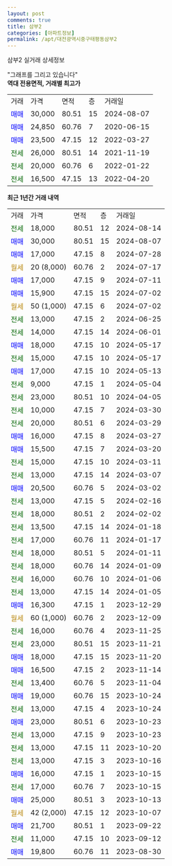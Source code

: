 ```yaml
---
layout: post
comments: true
title: 삼부2
categories: [아파트정보]
permalink: /apt/대전광역시중구태평동삼부2
---
```


삼부2 실거래 상세정보

<script type="text/javascript">
  google.charts.load('current', {'packages':['line', 'corechart']});
  google.charts.setOnLoadCallback(drawChart);

  function drawChart() {
    var data = new google.visualization.DataTable();
    data.addColumn('date', '거래일');
    data.addColumn('number', "매매");
    data.addColumn('number', "전세");
    data.addColumn('number', "전매");

    data.addRows([[new Date(Date.parse("2024-08-14")), null, 18000, null], [new Date(Date.parse("2024-08-07")), 30000, null, null], [new Date(Date.parse("2024-07-28")), 17000, null, null], [new Date(Date.parse("2024-07-17")), null, null, null], [new Date(Date.parse("2024-07-11")), 17000, null, null], [new Date(Date.parse("2024-07-02")), 15900, null, null], [new Date(Date.parse("2024-07-02")), null, null, null], [new Date(Date.parse("2024-06-25")), null, 13000, null], [new Date(Date.parse("2024-06-01")), null, 14000, null], [new Date(Date.parse("2024-05-17")), 18000, null, null], [new Date(Date.parse("2024-05-17")), null, 15000, null], [new Date(Date.parse("2024-05-13")), 17000, null, null], [new Date(Date.parse("2024-05-04")), null, 9000, null], [new Date(Date.parse("2024-04-05")), null, 23000, null], [new Date(Date.parse("2024-03-30")), null, 10000, null], [new Date(Date.parse("2024-03-29")), null, 20000, null], [new Date(Date.parse("2024-03-27")), 16000, null, null], [new Date(Date.parse("2024-03-20")), 15500, null, null], [new Date(Date.parse("2024-03-11")), null, 15000, null], [new Date(Date.parse("2024-03-07")), null, 13000, null], [new Date(Date.parse("2024-03-02")), 20500, null, null], [new Date(Date.parse("2024-02-16")), null, 13000, null], [new Date(Date.parse("2024-02-02")), null, 18000, null], [new Date(Date.parse("2024-01-18")), null, 13500, null], [new Date(Date.parse("2024-01-17")), null, 17000, null], [new Date(Date.parse("2024-01-11")), null, 18000, null], [new Date(Date.parse("2024-01-09")), null, 18000, null], [new Date(Date.parse("2024-01-06")), null, 16000, null], [new Date(Date.parse("2024-01-05")), null, 13000, null], [new Date(Date.parse("2023-12-29")), 16300, null, null], [new Date(Date.parse("2023-12-09")), null, null, null], [new Date(Date.parse("2023-11-25")), null, 16000, null], [new Date(Date.parse("2023-11-21")), null, 23000, null], [new Date(Date.parse("2023-11-20")), 18000, null, null], [new Date(Date.parse("2023-11-14")), 16500, null, null], [new Date(Date.parse("2023-11-04")), null, 13400, null], [new Date(Date.parse("2023-10-24")), 19000, null, null], [new Date(Date.parse("2023-10-24")), null, 13000, null], [new Date(Date.parse("2023-10-23")), 23000, null, null], [new Date(Date.parse("2023-10-23")), null, 13000, null], [new Date(Date.parse("2023-10-20")), null, 13000, null], [new Date(Date.parse("2023-10-16")), null, 13000, null], [new Date(Date.parse("2023-10-15")), 16000, null, null], [new Date(Date.parse("2023-10-15")), null, 17000, null], [new Date(Date.parse("2023-10-13")), 25000, null, null], [new Date(Date.parse("2023-10-07")), null, null, null], [new Date(Date.parse("2023-09-22")), 21700, null, null], [new Date(Date.parse("2023-09-12")), null, 11000, null], [new Date(Date.parse("2023-08-30")), 19800, null, null]]);

    var options = {
      hAxis: {
        format: 'yyyy/MM/dd'
      },    
      lineWidth: 0,
      pointsVisible: true,    
      title: '최근 1년간 유형별 실거래가 분포',
      legend: { position: 'bottom' }
    };

    var formatter = new google.visualization.NumberFormat({pattern:'###,###'} );
    formatter.format(data, 1);
    formatter.format(data, 2);
    
    setTimeout(function() {
        var chart = new google.visualization.LineChart(document.getElementById('columnchart_material'));
        chart.draw(data, (options));
        document.getElementById('loading').style.display = 'none';
    }, 200);
  }
</script>


<div id="loading" style="z-index:20; display: block; margin-left: 0px">"그래프를 그리고 있습니다"</div>
<div id="columnchart_material" style="width: 95%; margin-left: 0px; display: block"></div>
<!-- contents start -->
<b>역대 전용면적, 거래별 최고가</b>
<table class="sortable">
    <tr>
      <td>거래</td>
      <td>가격</td>
      <td>면적</td>
      <td>층</td>
      <td>거래일</td>
    </tr>
        <tr>
          <td><a style="color: blue">매매</a></td>
          <td>30,000</td>
          <td>80.51</td>
          <td>15</td>
          <td>2024-08-07</td>
        </tr>            <tr>
          <td><a style="color: blue">매매</a></td>
          <td>24,850</td>
          <td>60.76</td>
          <td>7</td>
          <td>2020-06-15</td>
        </tr>            <tr>
          <td><a style="color: blue">매매</a></td>
          <td>23,500</td>
          <td>47.15</td>
          <td>12</td>
          <td>2022-03-27</td>
        </tr>        
        <tr>
              <td><a style="color: darkgreen">전세</a></td>
              <td>26,000</td>
              <td>80.51</td>
              <td>14</td>
              <td>2021-11-19</td>
            </tr>            <tr>
              <td><a style="color: darkgreen">전세</a></td>
              <td>20,000</td>
              <td>60.76</td>
              <td>6</td>
              <td>2022-01-22</td>
            </tr>            <tr>
              <td><a style="color: darkgreen">전세</a></td>
              <td>16,500</td>
              <td>47.15</td>
              <td>13</td>
              <td>2022-04-20</td>
            </tr>        
    
</table>

<b>최근 1년간 거래 내역</b>

<table class="sortable">
    <tr>
      <td>거래</td>
      <td>가격</td>
      <td>면적</td>
      <td>층</td>
      <td>거래일</td>
    </tr>
    <tr>
      <td><a style="color: darkgreen">전세</a></td>
      <td>18,000</td>
      <td>80.51</td>
      <td>12</td>
      <td>2024-08-14</td>
    </tr>          <tr>
      <td><a style="color: blue">매매</a></td>
      <td>30,000</td>
      <td>80.51</td>
      <td>15</td>
      <td>2024-08-07</td>
    </tr>          <tr>
      <td><a style="color: blue">매매</a></td>
      <td>17,000</td>
      <td>47.15</td>
      <td>8</td>
      <td>2024-07-28</td>
    </tr>          <tr>
      <td><a style="color: darkgoldenrod">월세</a></td>
      <td>20 (8,000)</td>
      <td>60.76</td>
      <td>2</td>
      <td>2024-07-17</td>
    </tr>          <tr>
      <td><a style="color: blue">매매</a></td>
      <td>17,000</td>
      <td>47.15</td>
      <td>9</td>
      <td>2024-07-11</td>
    </tr>          <tr>
      <td><a style="color: blue">매매</a></td>
      <td>15,900</td>
      <td>47.15</td>
      <td>15</td>
      <td>2024-07-02</td>
    </tr>          <tr>
      <td><a style="color: darkgoldenrod">월세</a></td>
      <td>50 (1,000)</td>
      <td>47.15</td>
      <td>6</td>
      <td>2024-07-02</td>
    </tr>          <tr>
      <td><a style="color: darkgreen">전세</a></td>
      <td>13,000</td>
      <td>47.15</td>
      <td>2</td>
      <td>2024-06-25</td>
    </tr>          <tr>
      <td><a style="color: darkgreen">전세</a></td>
      <td>14,000</td>
      <td>47.15</td>
      <td>14</td>
      <td>2024-06-01</td>
    </tr>          <tr>
      <td><a style="color: blue">매매</a></td>
      <td>18,000</td>
      <td>47.15</td>
      <td>10</td>
      <td>2024-05-17</td>
    </tr>          <tr>
      <td><a style="color: darkgreen">전세</a></td>
      <td>15,000</td>
      <td>47.15</td>
      <td>10</td>
      <td>2024-05-17</td>
    </tr>          <tr>
      <td><a style="color: blue">매매</a></td>
      <td>17,000</td>
      <td>47.15</td>
      <td>10</td>
      <td>2024-05-13</td>
    </tr>          <tr>
      <td><a style="color: darkgreen">전세</a></td>
      <td>9,000</td>
      <td>47.15</td>
      <td>1</td>
      <td>2024-05-04</td>
    </tr>          <tr>
      <td><a style="color: darkgreen">전세</a></td>
      <td>23,000</td>
      <td>80.51</td>
      <td>10</td>
      <td>2024-04-05</td>
    </tr>          <tr>
      <td><a style="color: darkgreen">전세</a></td>
      <td>10,000</td>
      <td>47.15</td>
      <td>7</td>
      <td>2024-03-30</td>
    </tr>          <tr>
      <td><a style="color: darkgreen">전세</a></td>
      <td>20,000</td>
      <td>80.51</td>
      <td>6</td>
      <td>2024-03-29</td>
    </tr>          <tr>
      <td><a style="color: blue">매매</a></td>
      <td>16,000</td>
      <td>47.15</td>
      <td>8</td>
      <td>2024-03-27</td>
    </tr>          <tr>
      <td><a style="color: blue">매매</a></td>
      <td>15,500</td>
      <td>47.15</td>
      <td>7</td>
      <td>2024-03-20</td>
    </tr>          <tr>
      <td><a style="color: darkgreen">전세</a></td>
      <td>15,000</td>
      <td>47.15</td>
      <td>10</td>
      <td>2024-03-11</td>
    </tr>          <tr>
      <td><a style="color: darkgreen">전세</a></td>
      <td>13,000</td>
      <td>47.15</td>
      <td>14</td>
      <td>2024-03-07</td>
    </tr>          <tr>
      <td><a style="color: blue">매매</a></td>
      <td>20,500</td>
      <td>60.76</td>
      <td>5</td>
      <td>2024-03-02</td>
    </tr>          <tr>
      <td><a style="color: darkgreen">전세</a></td>
      <td>13,000</td>
      <td>47.15</td>
      <td>5</td>
      <td>2024-02-16</td>
    </tr>          <tr>
      <td><a style="color: darkgreen">전세</a></td>
      <td>18,000</td>
      <td>80.51</td>
      <td>2</td>
      <td>2024-02-02</td>
    </tr>          <tr>
      <td><a style="color: darkgreen">전세</a></td>
      <td>13,500</td>
      <td>47.15</td>
      <td>14</td>
      <td>2024-01-18</td>
    </tr>          <tr>
      <td><a style="color: darkgreen">전세</a></td>
      <td>17,000</td>
      <td>60.76</td>
      <td>11</td>
      <td>2024-01-17</td>
    </tr>          <tr>
      <td><a style="color: darkgreen">전세</a></td>
      <td>18,000</td>
      <td>80.51</td>
      <td>5</td>
      <td>2024-01-11</td>
    </tr>          <tr>
      <td><a style="color: darkgreen">전세</a></td>
      <td>18,000</td>
      <td>60.76</td>
      <td>14</td>
      <td>2024-01-09</td>
    </tr>          <tr>
      <td><a style="color: darkgreen">전세</a></td>
      <td>16,000</td>
      <td>60.76</td>
      <td>10</td>
      <td>2024-01-06</td>
    </tr>          <tr>
      <td><a style="color: darkgreen">전세</a></td>
      <td>13,000</td>
      <td>47.15</td>
      <td>14</td>
      <td>2024-01-05</td>
    </tr>          <tr>
      <td><a style="color: blue">매매</a></td>
      <td>16,300</td>
      <td>47.15</td>
      <td>1</td>
      <td>2023-12-29</td>
    </tr>          <tr>
      <td><a style="color: darkgoldenrod">월세</a></td>
      <td>60 (1,000)</td>
      <td>60.76</td>
      <td>2</td>
      <td>2023-12-09</td>
    </tr>          <tr>
      <td><a style="color: darkgreen">전세</a></td>
      <td>16,000</td>
      <td>60.76</td>
      <td>4</td>
      <td>2023-11-25</td>
    </tr>          <tr>
      <td><a style="color: darkgreen">전세</a></td>
      <td>23,000</td>
      <td>80.51</td>
      <td>15</td>
      <td>2023-11-21</td>
    </tr>          <tr>
      <td><a style="color: blue">매매</a></td>
      <td>18,000</td>
      <td>47.15</td>
      <td>15</td>
      <td>2023-11-20</td>
    </tr>          <tr>
      <td><a style="color: blue">매매</a></td>
      <td>16,500</td>
      <td>47.15</td>
      <td>2</td>
      <td>2023-11-14</td>
    </tr>          <tr>
      <td><a style="color: darkgreen">전세</a></td>
      <td>13,400</td>
      <td>60.76</td>
      <td>5</td>
      <td>2023-11-04</td>
    </tr>          <tr>
      <td><a style="color: blue">매매</a></td>
      <td>19,000</td>
      <td>60.76</td>
      <td>15</td>
      <td>2023-10-24</td>
    </tr>          <tr>
      <td><a style="color: darkgreen">전세</a></td>
      <td>13,000</td>
      <td>47.15</td>
      <td>4</td>
      <td>2023-10-24</td>
    </tr>          <tr>
      <td><a style="color: blue">매매</a></td>
      <td>23,000</td>
      <td>80.51</td>
      <td>6</td>
      <td>2023-10-23</td>
    </tr>          <tr>
      <td><a style="color: darkgreen">전세</a></td>
      <td>13,000</td>
      <td>47.15</td>
      <td>9</td>
      <td>2023-10-23</td>
    </tr>          <tr>
      <td><a style="color: darkgreen">전세</a></td>
      <td>13,000</td>
      <td>47.15</td>
      <td>11</td>
      <td>2023-10-20</td>
    </tr>          <tr>
      <td><a style="color: darkgreen">전세</a></td>
      <td>13,000</td>
      <td>47.15</td>
      <td>3</td>
      <td>2023-10-16</td>
    </tr>          <tr>
      <td><a style="color: blue">매매</a></td>
      <td>16,000</td>
      <td>47.15</td>
      <td>1</td>
      <td>2023-10-15</td>
    </tr>          <tr>
      <td><a style="color: darkgreen">전세</a></td>
      <td>17,000</td>
      <td>60.76</td>
      <td>7</td>
      <td>2023-10-15</td>
    </tr>          <tr>
      <td><a style="color: blue">매매</a></td>
      <td>25,000</td>
      <td>80.51</td>
      <td>3</td>
      <td>2023-10-13</td>
    </tr>          <tr>
      <td><a style="color: darkgoldenrod">월세</a></td>
      <td>42 (2,000)</td>
      <td>47.15</td>
      <td>12</td>
      <td>2023-10-07</td>
    </tr>          <tr>
      <td><a style="color: blue">매매</a></td>
      <td>21,700</td>
      <td>80.51</td>
      <td>1</td>
      <td>2023-09-22</td>
    </tr>          <tr>
      <td><a style="color: darkgreen">전세</a></td>
      <td>11,000</td>
      <td>47.15</td>
      <td>10</td>
      <td>2023-09-12</td>
    </tr>          <tr>
      <td><a style="color: blue">매매</a></td>
      <td>19,800</td>
      <td>60.76</td>
      <td>11</td>
      <td>2023-08-30</td>
    </tr>      </table>
<!-- contents end -->    

